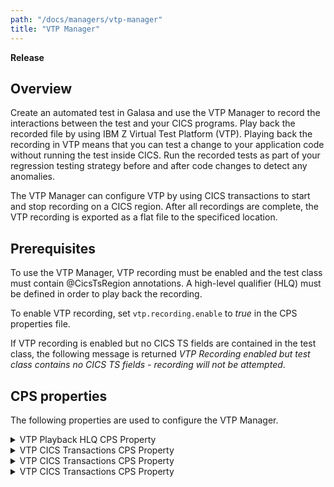 ```yaml
---
path: "/docs/managers/vtp-manager"
title: "VTP Manager"
---
```


**Release**
  
## Overview
  
Create an automated test in Galasa and use the VTP Manager to record the interactions between the test and your CICS programs. Play back the recorded file by using IBM Z Virtual Test Platform (VTP). Playing back the recording in VTP means that you can test a change to your application code without running the test inside CICS. Run the recorded tests as part of your regression testing strategy before and after code changes to detect any anomalies. 

The VTP Manager can configure VTP by using CICS transactions to start and stop recording on a CICS region. After all recordings are complete, the VTP recording is exported as a flat file to the specificed location.  
  
## Prerequisites
  
To use the VTP Manager, VTP recording must be enabled and the test class must contain @CicsTsRegion annotations. A high-level qualifier (HLQ) must be defined in order to play back the recording. 
  
To enable VTP recording, set ```vtp.recording.enable``` to _true_ in the CPS properties file.

If VTP recording is enabled but no CICS TS fields are contained in the test class, the following message is returned _VTP Recording enabled but test class contains no CICS TS fields - recording will not be attempted_.
  
  
## CPS properties
  
The following properties are used to configure the VTP Manager.
  
<details>
<summary>VTP Playback HLQ CPS Property</summary>

| Property: | VTP Playback HLQ CPS Property |
| --------------------------------------- | :------------------------------------- |
| Name: | vtp.playback.hlq |
| Description: | The HLQ that is used to create VTP recording files |
| Required:  | Yes |
| Default value: | None |
| Valid values: | VTP.RECORDINGS |
| Examples: | <code>vtp.playback.hlq=VTP.RECORDINGS<br> </code> |

</details>
 
<details>
<summary>VTP CICS Transactions CPS Property</summary>

| Property: | VTP CICS Transactions CPS Property |
| --------------------------------------- | :------------------------------------- |
| Name: | vtp.cics.[instanceid].transactions |
| Description: | A list of transactions to record in this CICS region |
| Required:  | No |
| Default value: | None |
| Valid values: | trx1,trx2 |
| Examples: | <code>vtp.cics.PRIMARY.transactions=TSQT,TSQD<br> </code> |

</details>

<details>
<summary>VTP CICS Transactions CPS Property</summary>

| Property: | VTP CICS Transactions CPS Property |
| --------------------------------------- | :------------------------------------- |
| Name: | vtp.cics.[instanceid].transactions |
| Description: | A list of transactions to record in this CICS region |
| Required:  | No |
| Default value: | None |
| Valid values: | trx1,trx2 |
| Examples: | <code>vtp.cics.PRIMARY.transactions=TSQT,TSQD<br> </code> |

</details>

<details>
<summary>VTP CICS Transactions CPS Property</summary>

| Property: | Enable VTP Recording CPS Property |
| --------------------------------------- | :------------------------------------- |
| Name: | vtp.recording.enable |
| Description: | Should the VTP Manager be activated for this run |
| Required:  | No |
| Default value: | false |
| Valid values: | true, false |
| Examples: | <code>vtp.recording.enable=true<br> </code> |

</details>

